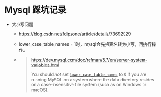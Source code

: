 # Mysql 踩坑记录

- 大小写问题

  - https://blog.csdn.net/fdipzone/article/details/73692929

  - lower_case_table_names = 1时，mysql会先把表名转为小写，再执行操作。

  - > https://dev.mysql.com/doc/refman/5.7/en/server-system-variables.html
    >
    > You should *not* set [`lower_case_table_names`](https://dev.mysql.com/doc/refman/5.7/en/server-system-variables.html#sysvar_lower_case_table_names) to 0 if you are running MySQL on a system where the data directory resides on a case-insensitive file system (such as on Windows or macOS).

